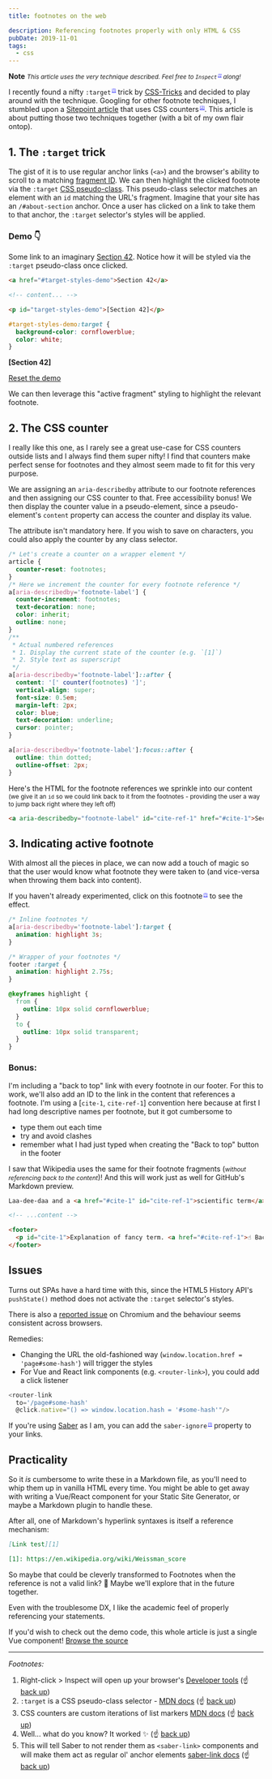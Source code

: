 ```yaml
---
title: footnotes on the web

description: Referencing footnotes properly with only HTML & CSS
pubDate: 2019-11-01
tags:
  - css
---
```


**Note** <span style="font-size:85%">_This article uses the very technique described.
Feel free to <a aria-describedby="footnote-label"
  id="cite-ref-1"
  href="#cite-1"
  saber-ignore><code>Inspect</code></a> along!_</span>

I recently found a nifty
<a aria-describedby="footnote-label"
  id="cite-ref-2"
  href="#cite-2"
  saber-ignore>`:target`</a>
trick by [CSS-Tricks](https://www.instagram.com/p/B38OLOjgGPO/)
and decided to play around with the technique. Googling for other footnote techniques,
I stumbled upon a [Sitepoint article](https://www.sitepoint.com/accessible-footnotes-css/)
that uses
<a aria-describedby="footnote-label"
  id="cite-ref-3"
  href="#cite-3"
  saber-ignore>CSS counters</a>.
This article is about putting those two techniques together (with a bit of my own flair ontop).

## 1. The `:target` trick

The gist of it is to use regular anchor links (`<a>`) and the browser's ability to scroll
to a matching [fragment ID](https://html.spec.whatwg.org/multipage/browsing-the-web.html#scroll-to-the-fragment-identifier).
We can then highlight the clicked footnote via the
`:target` [CSS pseudo-class](https://developer.mozilla.org/en-US/docs/Web/CSS/:target).
This pseudo-class selector matches an element with an `id` matching the URL's fragment.
Imagine that your site has an `/#about-section` anchor. Once a user has clicked on a link
to take them to that anchor, the `:target` selector's styles will be applied.

<section class="foxy-box -padded-m">

<h3 id="demo-target">Demo 👇</h3>

Some link to an imaginary <a href="#target-styles-demo" saber-ignore>Section 42</a>.
Notice how it will be styled via the `:target` pseudo-class once clicked.

```html
<a href="#target-styles-demo">Section 42</a>

<!-- content... -->

<p id="target-styles-demo">[Section 42]</p>
```

```css
#target-styles-demo:target {
  background-color: cornflowerblue;
  color: white;
}
```

<p id="target-styles-demo"><strong>[Section 42]</strong></p>

<a href="#demo-target" saber-ignore>Reset the demo</a>

</section>

<style>
  #target-styles-demo:target {
    background-color: cornflowerblue;
    color: white;
  }
</style>

We can then leverage this "active fragment" styling to highlight the relevant footnote.

## 2. The CSS counter

I really like this one, as I rarely see a great use-case for CSS counters outside
lists and I always find them super nifty! I find that counters make perfect sense
for footnotes and they almost seem made to fit for this very purpose.

We are assigning an `aria-describedby` attribute to our footnote references
and then assigning our CSS counter to that. Free accessibility bonus!
We then display the counter value in a pseudo-element, since a pseudo-element's
`content` property can access the counter and display its value.

The attribute isn't mandatory here. If you wish to save on characters,
you could also apply the counter by any class selector.

```css
/* Let's create a counter on a wrapper element */
article {
  counter-reset: footnotes;
}
/* Here we increment the counter for every footnote reference */
a[aria-describedby='footnote-label'] {
  counter-increment: footnotes;
  text-decoration: none;
  color: inherit;
  outline: none;
}
/**
 * Actual numbered references
 * 1. Display the current state of the counter (e.g. `[1]`)
 * 2. Style text as superscript
 */
a[aria-describedby='footnote-label']::after {
  content: '[' counter(footnotes) ']';
  vertical-align: super;
  font-size: 0.5em;
  margin-left: 2px;
  color: blue;
  text-decoration: underline;
  cursor: pointer;
}

a[aria-describedby='footnote-label']:focus::after {
  outline: thin dotted;
  outline-offset: 2px;
}
```

Here's the HTML for the footnote references we sprinkle into our content
<span style="font-size: 85%">(we give it an `id` so we could link back to it from the footnotes - providing
the user a way to jump back right where they left off)</span>

```html
<a aria-describedby="footnote-label" id="cite-ref-1" href="#cite-1">Section 42</a>
```

## 3. Indicating active footnote

With almost all the pieces in place, we can now add a touch of magic
so that the user would know what footnote they were taken to (and vice-versa
when throwing them back into content).

If you haven't already experimented, click on
<a aria-describedby="footnote-label"
  id="cite-ref-4"
  href="#cite-4"
  saber-ignore>this footnote</a> to see the effect.

```css
/* Inline footnotes */
a[aria-describedby='footnote-label']:target {
  animation: highlight 3s;
}

/* Wrapper of your footnotes */
footer :target {
  animation: highlight 2.75s;
}

@keyframes highlight {
  from {
    outline: 10px solid cornflowerblue;
  }
  to {
    outline: 10px solid transparent;
  }
}
```

### Bonus:

I'm including a "back to top" link with every footnote in our footer.
For this to work, we'll also add an ID to the link in the content that
references a footnote. I'm using a [`cite-1`, `cite-ref-1`] convention
here because at first I had long descriptive names per footnote, but
it got cumbersome to

- type them out each time
- try and avoid clashes
- remember what I had just typed when creating the "Back to top" button in the footer

I saw that Wikipedia uses the same for their footnote fragments
(<span style="font-size:85%"><em>without referencing back to the content</em></span>)!
And this will work just as well for GitHub's Markdown preview.

```html
Laa-dee-daa and a <a href="#cite-1" id="cite-ref-1">scientific term</a>.

<!-- ...content -->

<footer>
  <p id="cite-1">Explanation of fancy term. <a href="#cite-ref-1">☝️ Back</a></p>
</footer>
```

## Issues

Turns out SPAs have a hard time with this, since the HTML5 History API's
`pushState()` method does not activate the `:target` selector's styles.

There is also a [reported issue](https://bugs.chromium.org/p/chromium/issues/detail?id=89165) on Chromium
and the behaviour seems consistent across browsers.

Remedies:

- Changing the URL the old-fashioned way (`window.location.href = 'page#some-hash'`) will trigger the styles
- For Vue and React link components (e.g. `<router-link>`), you could add a click listener

```js
<router-link
  to='/page#some-hash'
  @click.native="() => window.location.hash = '#some-hash'"/>
```

If you're using [Saber](https://saber.land) as I am, you can add the
<a aria-describedby="footnote-label"
  href="#cite-5"
  id="cite-ref-5"
  saber-ignore>`saber-ignore`</a> property to your links.

## Practicality

So it _is_ cumbersome to write these in a Markdown file, as you'll need to whip them
up in vanilla HTML every time. You might be able to get away with writing a Vue/React component
for your Static Site Generator, or maybe a Markdown plugin to handle these.

After all, one of Markdown's hyperlink syntaxes is itself a reference mechanism:

```markdown
[Link test][1]

[1]: https://en.wikipedia.org/wiki/Weissman_score
```

So maybe that could be cleverly transformed to Footnotes when the reference is not a valid link? 🤔
Maybe we'll explore that in the future together.

Even with the troublesome DX, I like the academic feel of properly referencing your statements.

If you'd wish to check out the demo code, this whole article is just a single Vue component!
[Browse the source](https://github.com/andreasvirkus/cottage/blob/master/pages/_posts/footnotes-on-the-web/index.md)

---

<footer class="-space-top">
  <em id="footnotes-label">Footnotes:</em>
  <ol class="footnotes">
    <li id="cite-1">Right-click > Inspect will open up your browser's
      <a href="https://developer.mozilla.org/en-US/docs/Learn/Common_questions/What_are_browser_developer_tools">Developer tools</a>
      (<span class="emoji">☝️</span>
      <a href="#cite-ref-1"
        aria-label="Back to content"
        saber-ignore>
      back up</a>)
    </li>
    <li id="cite-2"><code>:target</code> is a CSS pseudo-class selector -
      <a href="https://developer.mozilla.org/en-US/docs/Web/CSS/:target">MDN docs</a>
      (<span class="emoji">☝️</span>
      <a href="#cite-ref-2"
        aria-label="Back to content"
        saber-ignore>
      back up</a>)
    </li>
    <li id="cite-3">CSS counters are custom iterations of list markers
      <a href="https://developer.mozilla.org/en-US/docs/Web/CSS/CSS_Lists_and_Counters/Using_CSS_counters">MDN docs</a>
      (<span class="emoji">☝️</span>
      <a href="#cite-ref-3"
        aria-label="Back to content"
        saber-ignore>
      back up</a>)
    </li>
    <li id="cite-4">Well... what do you know? It worked ✨
      (<span class="emoji">☝️</span>
      <a href="#cite-ref-4"
        aria-label="Back to content"
        saber-ignore>
      back up</a>)
    </li>
    <li id="cite-5">This will tell Saber to not render them as
      <code>&lt;saber-link&gt;</code> components and will make them act as regular ol' anchor elements
      <a href="https://saber.land/docs/routing.html#disable-this-with-saber-ignore">saber-link docs</a>
      (<span class="emoji">☝️</span>
      <a href="#cite-ref-4"
        aria-label="Back to content"
        saber-ignore>
      back up</a>)
    </li>
  </ol>
</footer>

<style>
article {
  counter-reset: footnotes;
}

a[aria-describedby="footnote-label"] {
  counter-increment: footnotes; /* 1 */
  text-decoration: none;
  color: inherit;
  outline: none;
}
a[aria-describedby="footnote-label"]:target {
  animation: highlight 3s;
}

/**
 * Actual numbered references
 * 1. Display the current state of the counter (e.g. `[1]`)
 * 2. Align text as superscript
 * 3. Make the number smaller (since it's superscript)
 * 4. Slightly offset the number from the text
 * 5. Reset link styles on the number to show it's usable
 */
a[aria-describedby="footnote-label"]::after {
  content: '[' counter(footnotes) ']'; /* 1 */
  vertical-align: super; /* 2 */
  font-size: 0.5em; /* 3 */
  margin-left: 2px; /* 4 */
  color: blue; /* 5 */
  text-decoration: underline; /* 5 */
  cursor: pointer; /* 5 */
}

/**
 * Resetting the default focused styles on the number
 */
a[aria-describedby="footnote-label"]:focus::after {
  outline: thin dotted;
  outline-offset: 2px;
}

.footnotes :target {
  animation: highlight 2.75s;
}

@keyframes highlight {
  from { outline: 10px solid cornflowerblue; }
  to { outline: 10px solid transparent; }
}
</style>
